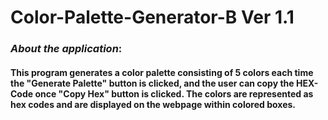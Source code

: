 # Color-Palette-Generator-B Ver 1.1
### _About the application_:
#### This program generates a color palette consisting of 5 colors each time the "Generate Palette" button is clicked, and the user can copy the HEX-Code once "Copy Hex" button is clicked. The colors are represented as hex codes and are displayed on the webpage within colored boxes.
